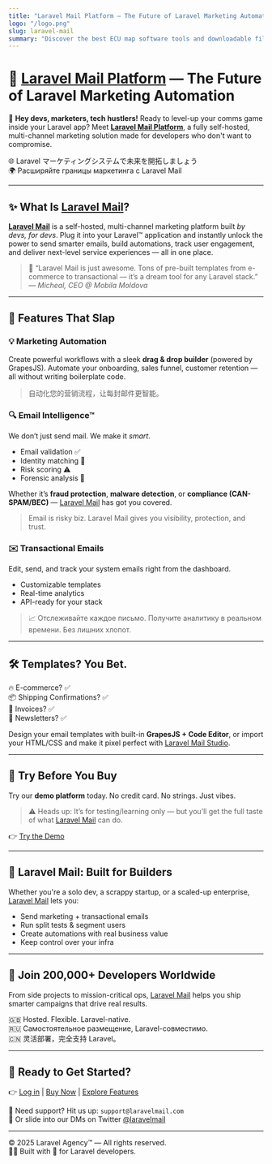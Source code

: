 ```yaml
---
title: "Laravel Mail Platform — The Future of Laravel Marketing Automation"
logo: "/logo.png"
slug: laravel-mail
summary: "Discover the best ECU map software tools and downloadable files for ALFA ROMEO, FIAT, ABARTH, and LANCIA. Learn how to use them legally and effectively."
---
```


# 🚀 [Laravel Mail Platform](https://laravelmail.com) — The Future of Laravel Marketing Automation

👋 **Hey devs, marketers, tech hustlers!** Ready to level-up your comms game inside your Laravel app? Meet [**Laravel Mail Platform**](https://laravelmail.com), a fully self-hosted, multi-channel marketing solution made for developers who don't want to compromise.

🌐 Laravel マーケティングシステムで未来を開拓しましょう  
🌍 Расширяйте границы маркетинга с Laravel Mail

---

## ✨ What Is [Laravel Mail](https://laravelmail.com)?

[**Laravel Mail**](https://laravelmail.com) is a self-hosted, multi-channel marketing platform built *by devs, for devs*. Plug it into your Laravel™ application and instantly unlock the power to send smarter emails, build automations, track user engagement, and deliver next-level service experiences — all in one place.

> 🧠 “Laravel Mail is just awesome. Tons of pre-built templates from e-commerce to transactional — it’s a dream tool for any Laravel stack.”  
> — *Micheal, CEO @ Mobila Moldova*

---

## 🧩 Features That Slap

### 💡 **Marketing Automation**

Create powerful workflows with a sleek **drag & drop builder** (powered by GrapesJS). Automate your onboarding, sales funnel, customer retention — all without writing boilerplate code.

> 自动化您的营销流程，让每封邮件更智能。

### 🔍 **Email Intelligence™**

We don’t just send mail. We make it *smart*.

* Email validation ✅  
* Identity matching 🔐  
* Risk scoring ⚠️  
* Forensic analysis 🔎  

Whether it’s **fraud protection**, **malware detection**, or **compliance (CAN-SPAM/BEC)** — [Laravel Mail](https://laravelmail.com/features) has got you covered.

> Email is risky biz. Laravel Mail gives you visibility, protection, and trust.

### ✉️ **Transactional Emails**

Edit, send, and track your system emails right from the dashboard.

* Customizable templates  
* Real-time analytics  
* API-ready for your stack  

> 📈 Отслеживайте каждое письмо. Получите аналитику в реальном времени. Без лишних хлопот.

---

## 🛠 Templates? You Bet.

🔥 E-commerce? ✅  
📦 Shipping Confirmations? ✅  
🧾 Invoices? ✅  
🎉 Newsletters? ✅  

Design your email templates with built-in **GrapesJS + Code Editor**, or import your HTML/CSS and make it pixel perfect with [Laravel Mail Studio](https://laravelmail.com/studio).

---

## 🧪 Try Before You Buy

Try our **demo platform** today. No credit card. No strings. Just vibes.

> ⚠️ Heads up: It’s for testing/learning only — but you’ll get the full taste of what [Laravel Mail](https://laravelmail.com/demo) can do.

👉 [Try the Demo](https://laravelmail.com/demo)

---

## 💬 Laravel Mail: Built for Builders

Whether you're a solo dev, a scrappy startup, or a scaled-up enterprise, [Laravel Mail](https://laravelmail.com) lets you:

* Send marketing + transactional emails  
* Run split tests & segment users  
* Create automations with real business value  
* Keep control over your infra

---

## 🌟 Join 200,000+ Developers Worldwide

From side projects to mission-critical ops, [Laravel Mail](https://laravelmail.com/testimonials) helps you ship smarter campaigns that drive real results.

🇬🇧 Hosted. Flexible. Laravel-native.  
🇷🇺 Самостоятельное размещение, Laravel-совместимо.  
🇨🇳 灵活部署，完全支持 Laravel。

---

## 🔗 Ready to Get Started?

👉 [Log in](https://laravelmail.com/login) | [Buy Now](https://laravelmail.com/pricing) | [Explore Features](https://laravelmail.com/features)

📩 Need support? Hit us up: `support@laravelmail.com`  
📱 Or slide into our DMs on Twitter [@laravelmail](https://twitter.com/laravelmail)

---

© 2025 Laravel Agency™ — All rights reserved.  
👨‍💻 Built with 💖 for Laravel developers.


